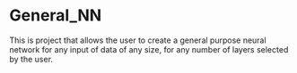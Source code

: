 # General_NN

This is project that allows the user to create a general purpose neural network for any input of data of any size, for any number of layers selected by the user.



